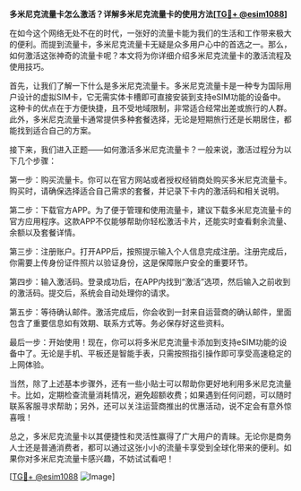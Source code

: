 **多米尼克流量卡怎么激活？详解多米尼克流量卡的使用方法[[TG💪+ @esim1088](https://t.me/s/esim1088)]**

在如今这个网络无处不在的时代，一张好的流量卡能为我们的生活和工作带来极大的便利。而提到流量卡，多米尼克流量卡无疑是众多用户心中的首选之一。那么，如何激活这张神奇的流量卡呢？本文将为你详细介绍多米尼克流量卡的激活流程及使用技巧。

首先，让我们了解一下什么是多米尼克流量卡。多米尼克流量卡是一种专为国际用户设计的虚拟SIM卡，它无需实体卡槽即可直接安装到支持eSIM功能的设备中。这种卡的优点在于方便快捷，且不受地域限制，非常适合经常出差或旅行的人群。此外，多米尼克流量卡通常提供多种套餐选择，无论是短期旅行还是长期居住，都能找到适合自己的方案。

接下来，我们进入正题——如何激活多米尼克流量卡？一般来说，激活过程分为以下几个步骤：

第一步：购买流量卡。你可以在官方网站或者授权经销商处购买多米尼克流量卡。购买时，请确保选择适合自己需求的套餐，并记录下卡内的激活码和相关说明。

第二步：下载官方APP。为了便于管理和使用流量卡，建议下载多米尼克流量卡的官方应用程序。这款APP不仅能够帮助你轻松激活卡片，还能实时查看剩余流量、余额以及套餐详情。

第三步：注册账户。打开APP后，按照提示输入个人信息完成注册。注册完成后，你需要上传身份证件照片以验证身份，这是保障账户安全的重要环节。

第四步：输入激活码。登录成功后，在APP内找到“激活”选项，然后输入之前收到的激活码。提交后，系统会自动处理你的请求。

第五步：等待确认邮件。激活完成后，你会收到一封来自运营商的确认邮件，里面包含了重要信息如有效期、联系方式等。务必保存好这些资料。

最后一步：开始使用！现在，你可以将多米尼克流量卡添加到支持eSIM功能的设备中了。无论是手机、平板还是智能手表，只需按照指引操作即可享受高速稳定的上网体验。

当然，除了上述基本步骤外，还有一些小贴士可以帮助你更好地利用多米尼克流量卡。比如，定期检查流量消耗情况，避免超额收费；如果遇到任何问题，可以随时联系客服寻求帮助；另外，还可以关注运营商推出的优惠活动，说不定会有意外惊喜哦！

总之，多米尼克流量卡以其便捷性和灵活性赢得了广大用户的青睐。无论你是商务人士还是普通消费者，都可以通过这张小小的流量卡享受到全球化带来的便利。如果你对多米尼克流量卡感兴趣，不妨试试看吧！

[[TG💪+ @esim1088](https://t.me/s/esim1088) ![Image](https://i.postimg.cc/4NQfJmqS/Snipaste-2025-05-13-00-14-12.png)]